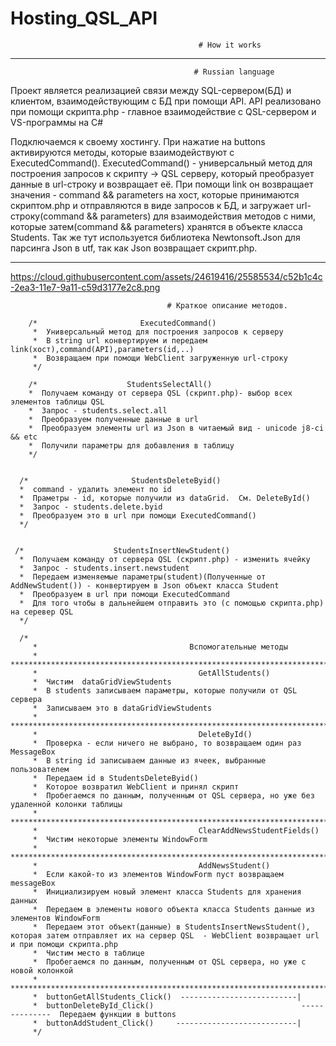 

# Hosting_QSL_API
                                              # How it works
**********************************************************************************************************************
                                             # Russian language
   Проект является реализацией связи между SQL-сервером(БД) и клиентом, взаимодействующим с БД при помощи API.
   API реализовано при помощи скрипта.php - главное взаимодействие с QSL-сервером и VS-программы на C#
   
Подключаемся к своему хостингу.
При нажатие на buttons активируются методы, которые взаимодействуют с ExecutedCommand().
ExecutedCommand() - универсальный метод для построения запросов к скрипту -> QSL серверу, который преобразует данные 
в url-строку и возвращает её.
При помощи link он возвращает значения - command && parameters на хост, которые принимаются скриптом.php и отправляются в виде запросов 
к БД, и загружает url-строку(command && parameters) для взаимодействия методов с ними, которые затем(command && parameters) хранятся в 
объекте класса Students.
Так же тут используется библиотека Newtonsoft.Json для парсинга Json в utf, так как Json возвращает скрипт.php.
***********************************************************************************************************************************
https://cloud.githubusercontent.com/assets/24619416/25585534/c52b1c4c-2ea3-11e7-9a11-c59d3177e2c8.png

                                       # Краткое описание методов.
                                              
        /*                       ExecutedCommand()
         *  Универсальный метод для построения запросов к серверу 
         *  В string url конвертируем и передаем link(хост),command(API),parameters(id,..)
         *  Возвращаем при помощи WebClient загруженную url-строку
         */      
      
        /*                    StudentsSelectAll()
        *  Получаем команду от сервера QSL (скрипт.php)- выбор всех элементов таблицы QSL
        *  Запрос - students.select.all
        *  Преобразуем полученные данные в url 
        *  Преобразуем элементы url из Json в читаемый вид - unicode j8-ci && etc
        *  Получили параметры для добавления в таблицу
        */
        

      /*                       StudentsDeleteByid()
      *  command - удалить элемент по id 
      *  Праметры - id, которые получили из dataGrid.  Cм. DeleteById()
      *  Запрос - students.delete.byid
      *  Преобразуем это в url при помощи ExecutedCommand()
      */
        

     /*                    StudentsInsertNewStudent()
      *  Получаем команду от сервера QSL (скрипт.php) - изменить ячейку
      *  Запрос - students.insert.newstudent
      *  Передаем изменяемые параметры(student)(Полученные от AddNewStudent()) - конвертируем в Json объект класса Student
      *  Преобразуем в url при помощи ExecutedCommand
      *  Для того чтобы в дальнейшем отправить это (с помощью скрипта.php) на серевер QSL
      */
      
      /*
         *                                  Вспомогательные методы
         *  ***************************************************************************                                
         *                                    GetAllStudents()
         *  Чистим  dataGridViewStudents
         *  В students записываем параметры, которые получили от QSL сервера
         *  Записываем это в dataGridViewStudents
         *  ****************************************************************************
         *                                    DeleteById()
         *  Проверка - если ничего не выбрано, то возвращаем один раз MessageBox             
         *  В string id записываем данные из ячеек, выбранные пользователем      
         *  Передаем id в StudentsDeleteByid()
         *  Которое возвратил WebClient и принял скрипт
         *  Пробегаемся по данным, полученным от QSL сервера, но уже без удаленной колонки таблицы        
         *  ***************************************************************************************
         *                                    ClearAddNewsStudentFields()
         *  Чистим некоторые элементы WindowForm      
         *  *********************************************************************************         
         *                                    AddNewsStudent()
         *  Если какой-то из элементов WindowForm пуст возвращаем messageBox                            
         *  Инициализируем новый элемент класса Students для хранения данных                                    
         *  Передаем в элементы нового объекта класса Students данные из элементов WindowForm                           
         *  Передаем этот объект(данные) в StudentsInsertNewsStudent(), которая затем отправляет их на сервер QSL  - WebClient возвращает url и при помощи скрипта.php
         *  Чистим место в таблице
         *  Пробегаемся по данным, полученным от QSL сервера, но уже с новой колонкой       
         *  ********************************************************************************************
         *  buttonGetAllStudents_Click()  --------------------------|
         *  buttonDeleteById_Click()                                 --------------  Передаем функции в buttons
         *  buttonAddStudent_Click()     ---------------------------|                 
         */
        


